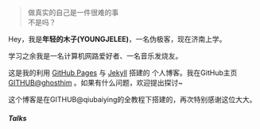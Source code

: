 <blockquote><p>做真实的自己是一件很难的事<br>
不是吗？</p></blockquote>
<p>Hey，我是<strong>年轻的木子(YOUNGJELEE)</strong>，一名伪极客，现在济南上学。</p>

<p>学习之余我是一名计算机网路爱好者、一名音乐发烧友。</p>

 <p>这是我的利用 <a href="https://pages.github.com/">GitHub Pages</a> 与 <a href="http://jekyll.com.cn/">Jekyll</a> 搭建的 个人博客。我在GitHub主页<a href="https://github.com/ghosthim">GITHUB@ghosthim</a> 。如果有什么问题，欢迎提出探讨~</p>

 <p>这个博客是在GITHUB@qiubaiying的全教程下搭建的，再次特别感谢这位大大。</p>
    
  <h5>Talks</h5>

